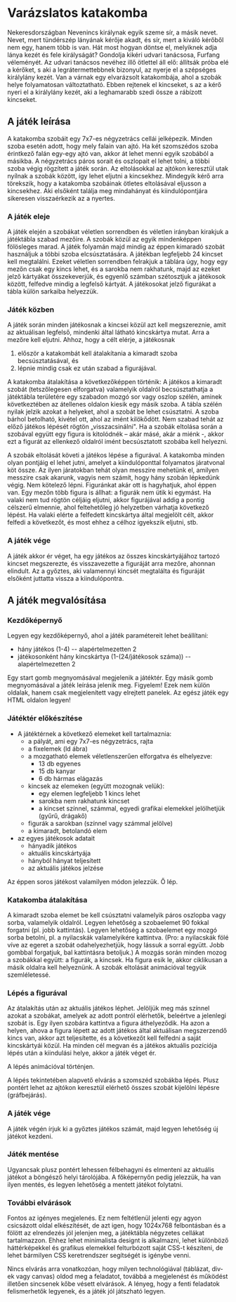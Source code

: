 # Varázslatos katakomba
Nekeresdországban Nevenincs királynak egyik szeme sír, a másik nevet. Nevet, mert tündérszép lányának kérője akadt, és sír, mert a kiváló kérőből nem egy, hanem több is van. Hát most hogyan döntse el, melyiknek adja lánya kezét és fele királyságát? Gondolja kikéri udvari tanácsosa, Furfang véleményét. Az udvari tanácsos nevéhez illő ötlettel áll elő: állítsák próba elé a kérőket, s aki a legrátermettebbnek bizonyul, az nyerje el a szépséges királylány kezét. Van a várnak egy elvarázsolt katakombája, ahol a szobák helye folyamatosan változtatható. Ebben rejtenek el kincseket, s az a kérő nyeri el a királylány kezét, aki a leghamarabb szedi össze a rábízott kincseket.

## A játék leírása
A katakomba szobáit egy 7x7-es négyzetrács cellái jelképezik. Minden szoba esetén adott, hogy mely falain van ajtó. Ha két szomszédos szoba érintkező falán egy-egy ajtó van, akkor át lehet menni egyik szobából a másikba. A négyzetrács páros sorait és oszlopait el lehet tolni, a többi szoba végig rögzített a játék során. Az eltolásokkal az ajtókon keresztül utak nyílnak a szobák között, így lehet eljutni a kincsekhez. Mindegyik kérő arra törekszik, hogy a katakomba szobáinak ötletes eltolásával eljusson a kincsekhez. Aki elsőként találja meg mindahányat és kiindulópontjára sikeresen visszaérkezik az a nyertes.

### A játék eleje
A játék elején a szobákat véletlen sorrendben és véletlen irányban kirakjuk a játéktábla szabad mezőire. A szobák közül az egyik mindenképpen fölösleges marad. A játék folyamán majd mindig az éppen kimaradó szobát használjuk a többi szoba elcsúsztatására. A játékban legfeljebb 24 kincset kell megtalálni. Ezeket véletlen sorrendben felrakjuk a táblára úgy, hogy egy mezőn csak egy kincs lehet, és a sarokba nem rakhatunk, majd az ezeket jelző kártyákat összekeverjük, és egyenlő számban szétosztjuk a játékosok között, felfedve mindig a legfelső kártyát. A játékosokat jelző figurákat a tábla külön sarkaiba helyezzük.

### Játék közben
A játék során minden játékosnak a kincsei közül azt kell megszereznie, amit az aktuálisan legfelső, mindenki által látható kincskártya mutat. Arra a mezőre kell eljutni. Ahhoz, hogy a célt elérje, a játékosnak
 1. először a katakombát kell átalakítania a kimaradt szoba becsúsztatásával, és
 1. lépnie mindig csak ez után szabad a figurájával.

	
A katakomba átalakítása a következőképpen történik: A játékos a kimaradt szobát (tetszőlegesen elforgatva) valamelyik oldalról becsúsztathatja a játéktábla területére egy szabadon mozgó sor vagy oszlop szélén, aminek következtében az átellenes oldalon kiesik egy másik szoba. A tábla szélén nyilak jelzik azokat a helyeket, ahol a szobát be lehet csúsztatni. A szoba bárhol betolható, kivétel ott, ahol az imént kilökődött. Nem szabad tehát az előző játékos lépését rögtön „visszacsinálni". Ha a szobák eltolása során a szobával együtt egy figura is kitolódnék – akár másé, akár a miénk -, akkor ezt a figurát az ellenkező oldalról imént becsúsztatott szobába kell helyezni.

A szobák eltolását követi a játékos lépése a figurával. A katakomba minden olyan pontjáig el lehet jutni, amelyet a kiindulóponttal folyamatos járatvonal köt össze. Az ilyen járatokban tehát olyan messzire mehetünk el, amilyen messzire csak akarunk, vagyis nem számít, hogy hány szobán lépkedünk végig. Nem kötelező lépni. Figuránkat akár ott is hagyhatjuk, ahol éppen van. Egy mezőn több figura is állhat: a figurák nem ütik ki egymást. Ha valaki nem tud rögtön céljáig eljutni, akkor figurájával addig a pontig célszerű elmennie, ahol feltehetőleg jó helyzetben várhatja következő lépést. Ha valaki elérte a felfedett kincskártya által megjelölt célt, akkor felfedi a következőt, és most ehhez a célhoz igyekszik eljutni, stb.

### A játék vége
A játék akkor ér véget, ha egy játékos az összes kincskártyájához tartozó kincset megszerezte, és visszavezette a figuráját arra mezőre, ahonnan elindult. Az a győztes, aki valamennyi kincsét megtalálta és figuráját elsőként juttatta vissza a kiindulópontra.

## A játék megvalósítása
### Kezdőképernyő
Legyen egy kezdőképernyő, ahol a játék paramétereit lehet beállítani:
- hány játékos (1-4) -- alapértelmezetten 2
- játékosonként hány kincskártya (1-(24/játékosok száma)) -- alapértelmezetten 2

Egy start gomb megnyomásával megjelenik a játéktér.
Egy másik gomb megnyomásával a játék leírása jelenik meg.
Figyelem! Ezek nem külön oldalak, hanem csak megjelenített vagy elrejtett panelek. Az egész játék egy HTML oldalon legyen!

### Játéktér előkészítése
- A játéktérnek a következő elemeket kell tartalmaznia:
	- a pályát, ami egy 7x7-es négyzetrács, rajta
	- a fixelemek (ld ábra)
	-	a mozgatható elemek véletlenszerűen elforgatva és elhelyezve:
		-	13 db egyenes
		-	15 db kanyar
		-	6 db hármas elágazás
	-	kincsek az elemeken (együtt mozognak velük):
		-	egy elemen legfeljebb 1 kincs lehet
		-	sarokba nem rakhatunk kincset
		-	a kincset színnel, számmal, egyedi grafikai elemekkel jelölhetjük (gyűrű, drágakő)
	-	figurák a sarokban (színnel vagy számmal jelölve)
	-	a kimaradt, betolandó elem
-	az egyes játékosok adatait
	-	hányadik játékos
	-	aktuális kincskártyája
	-	hányból hányat teljesített
	-	az aktuális játékos jelzése

Az éppen soros játékost valamilyen módon jelezzük. Ő lép.

### Katakomba átalakítása
A kimaradt szoba elemet be kell csúsztatni valamelyik páros oszlopba vagy sorba, valamelyik oldalról. Legyen lehetőség a szobaelemet 90 fokkal forgatni (pl. jobb kattintás). Legyen lehetőség a szobaelemet egy mozgó sorba betolni, pl. a nyilacskák valamelyikére kattintva. (Pro: a nyilacskák fölé víve az egeret a szobát odahelyezhetjük, hogy lássuk a sorral együtt. Jobb gombbal forgatjuk, bal kattintásra betoljuk.) A mozgás során minden mozog a szobákkal együtt: a figurák, a kincsek. Ha figura esik le, akkor ciklikusan a másik oldalra kell helyeznünk. A szobák eltolását animációval tegyük szemléletessé.

### Lépés a figurával
Az átalakítás után az aktuális játékos léphet. Jelöljük meg más színnel azokat a szobákat, amelyek az adott pontról elérhetők, beleértve a jelenlegi szobát is. Egy ilyen szobára kattintva a figura áthelyeződik. Ha azon a helyen, ahova a figura lépett az adott játékos által aktuálisan megszerzendő kincs van, akkor azt teljesítette, és a következőt kell felfedni a saját kincskártyái közül. Ha minden cél megvan és a játékos aktuális pozíciója lépés után a kiindulási helye, akkor a játék véget ér.

A lépés animációval történjen.

A lépés tekintetében alapvető elvárás a szomszéd szobákba lépés. Plusz pontért lehet az ajtókon keresztül elérhető összes szobát kijelölni lépésre (gráfbejárás).

### A játék vége
A játék végén írjuk ki a győztes játékos számát, majd legyen lehetőség új játékot kezdeni.

### Játék mentése
Ugyancsak plusz pontért lehessen félbehagyni és elmenteni az aktuális játékot a böngésző helyi tárolójába. A főképernyőn pedig jelezzük, ha van ilyen mentés, és legyen lehetőség a mentett játékot folytatni.

### További elvárások
Fontos az igényes megjelenés. Ez nem feltétlenül jelenti egy agyon csicsázott oldal elkészítését, de azt igen, hogy 1024x768 felbontásban és a fölött az elrendezés jól jelenjen meg, a játéktábla négyzetes cellákat tartalmazzon. Ehhez lehet minimalista designt is alkalmazni, lehet különböző háttérképekkel és grafikus elemekkel felturbózott saját CSS-t készíteni, de lehet bármilyen CSS keretrendszer segítségét is igénybe venni.

Nincs elvárás arra vonatkozóan, hogy milyen technológiával (táblázat, div-ek vagy canvas) oldod meg a feladatot, továbbá a megjelenést és működést illetően sincsenek kőbe vésett elvárások. A lényeg, hogy a fenti feladatok felismerhetők legyenek, és a játék jól játszható legyen.
